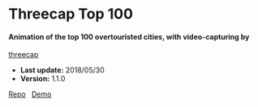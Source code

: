 # Threecap Top 100

#### Animation of the top 100 overtouristed cities, with video-capturing by
[threecap](https://github.com/jbaicoianu/threecap)

+ __Last update:__  2018/05/30
+ __Version:__      1.1.0

[Repo](https://github.com/richplastow/threecap-top100) &nbsp;
[Demo](http://richplastow.com/threecap-top100/)  

